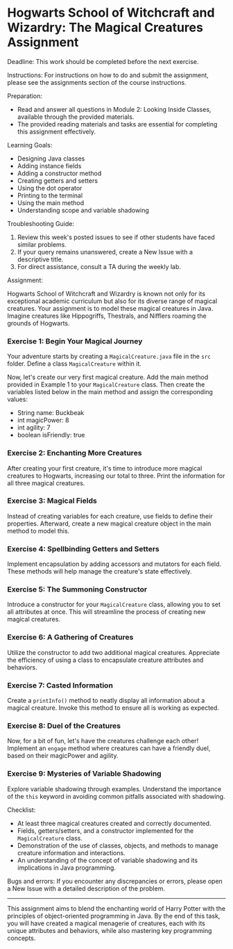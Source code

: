 # Hogwarts School of Witchcraft and Wizardry: The Magical Creatures Assignment

Deadline: This work should be completed before the next exercise.

Instructions: For instructions on how to do and submit the assignment, please see the assignments section of the course instructions.

Preparation:
- Read and answer all questions in Module 2: Looking Inside Classes, available through the provided materials.
- The provided reading materials and tasks are essential for completing this assignment effectively.

Learning Goals:
- Designing Java classes
- Adding instance fields
- Adding a constructor method
- Creating getters and setters
- Using the dot operator
- Printing to the terminal
- Using the main method
- Understanding scope and variable shadowing

Troubleshooting Guide:
1. Review this week's posted issues to see if other students have faced similar problems.
2. If your query remains unanswered, create a New Issue with a descriptive title.
3. For direct assistance, consult a TA during the weekly lab.

Assignment: 


Hogwarts School of Witchcraft and Wizardry is known not only for its exceptional academic curriculum but also for its diverse range of magical creatures. Your assignment is to model these magical creatures in Java. Imagine creatures like Hippogriffs, Thestrals, and Nifflers roaming the grounds of Hogwarts.

### Exercise 1: Begin Your Magical Journey

Your adventure starts by creating a `MagicalCreature.java` file in the `src` folder. Define a class `MagicalCreature` within it.

Now, let's create our very first magical creature. Add the main method provided in Example 1 to your `MagicalCreature` class. Then create the variables listed below in the main method and assign the corresponding values:  

- String name: Buckbeak
- int magicPower: 8
- int agility: 7
- boolean isFriendly: true

### Exercise 2: Enchanting More Creatures

After creating your first creature, it's time to introduce more magical creatures to Hogwarts, increasing our total to three. Print the information for all three magical creatures.


### Exercise 3: Magical Fields

Instead of creating variables for each creature, use fields to define their properties. Afterward, create a new magical creature object in the main method to model this.

### Exercise 4: Spellbinding Getters and Setters

Implement encapsulation by adding accessors and mutators for each field. These methods will help manage the creature's state effectively.

### Exercise 5: The Summoning Constructor

Introduce a constructor for your `MagicalCreature` class, allowing you to set all attributes at once. This will streamline the process of creating new magical creatures.

### Exercise 6: A Gathering of Creatures

Utilize the constructor to add two additional magical creatures. Appreciate the efficiency of using a class to encapsulate creature attributes and behaviors.

### Exercise 7: Casted Information

Create a `printInfo()` method to neatly display all information about a magical creature. Invoke this method to ensure all is working as expected.

### Exercise 8: Duel of the Creatures

Now, for a bit of fun, let's have the creatures challenge each other! Implement an `engage` method where creatures can have a friendly duel, based on their magicPower and agility.

### Exercise 9: Mysteries of Variable Shadowing

Explore variable shadowing through examples. Understand the importance of the `this` keyword in avoiding common pitfalls associated with shadowing.

Checklist:
- At least three magical creatures created and correctly documented.
- Fields, getters/setters, and a constructor implemented for the `MagicalCreature` class.
- Demonstration of the use of classes, objects, and methods to manage creature information and interactions.
- An understanding of the concept of variable shadowing and its implications in Java programming.

Bugs and errors: If you encounter any discrepancies or errors, please open a New Issue with a detailed description of the problem.

---

This assignment aims to blend the enchanting world of Harry Potter with the principles of object-oriented programming in Java. By the end of this task, you will have created a magical menagerie of creatures, each with its unique attributes and behaviors, while also mastering key programming concepts.
